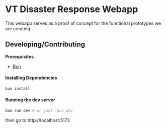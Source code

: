 # VT Disaster Response Webapp

This webapp serves as a proof of concept for the functional prototypes we are creating.

## Developing/Contributing

**Prerequisites**

- [Bun](https://bun.sh/)

#### Installing Dependencies

```sh
bun install
```

#### Running the dev server

```sh
bun run dev # or just `bun dev`
```

then go to http://localhost:5173
